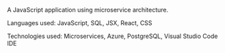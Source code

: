 A JavaScript application using microservice architecture.

Languages used:
JavaScript, SQL, JSX, React, CSS


Technologies used:
Microservices, Azure, PostgreSQL, Visual Studio Code IDE
